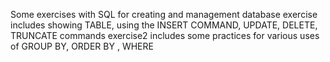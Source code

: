 Some exercises with SQL for creating and management database
exercise includes showing TABLE, using the INSERT COMMAND, UPDATE, DELETE, TRUNCATE commands
exercise2 includes some practices for various uses of GROUP BY, ORDER BY , WHERE

